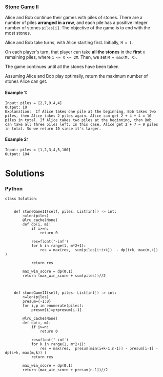 ### [Stone Game II](https://leetcode.com/problems/stone-game-ii/) <br>

Alice and Bob continue their games with piles of stones.  There are a number of piles **arranged in a row**, and each pile has a positive integer number of stones `piles[i]`.  The objective of the game is to end with the most stones. 

Alice and Bob take turns, with Alice starting first.  Initially, `M = 1`.

On each player's turn, that player can take **all the stones** in the **first** `X` remaining piles, where `1 <= X <= 2M`.  Then, we set `M = max(M, X)`.

The game continues until all the stones have been taken.

Assuming Alice and Bob play optimally, return the maximum number of stones Alice can get.



#### Example 1:

```
Input: piles = [2,7,9,4,4]
Output: 10
Explanation:  If Alice takes one pile at the beginning, Bob takes two piles, then Alice takes 2 piles again. Alice can get 2 + 4 + 4 = 10 piles in total. If Alice takes two piles at the beginning, then Bob can take all three piles left. In this case, Alice get 2 + 7 = 9 piles in total. So we return 10 since it's larger. 

```

#### Example 2:

```
Input: piles = [1,2,3,4,5,100]
Output: 104

```



# Solutions

### Python
```
class Solution:


    def stoneGameII(self, piles: List[int]) -> int:
        n=len(piles)                        
        @lru_cache(None)
        def dp(i, m):
            if i>=n:
                return 0
                
            res=float('-inf')
            for k in range(1, m*2+1):
                res = max(res,  sum(piles[i:i+k])  - dp(i+k, max(m,k)) )
                
            return res
        
        max_win_score = dp(0,1)
        return (max_win_score + sum(piles))//2



    def stoneGameII(self, piles: List[int]) -> int:
        n=len(piles)
        presum={-1:0}
        for i,p in enumerate(piles):
            presum[i]=p+presum[i-1]
                        
        @lru_cache(None)
        def dp(i, m):
            if i>=n:
                return 0
                
            res=float('-inf')
            for k in range(1, m*2+1):
                res = max(res,  presum[min(i+k-1,n-1)] - presum[i-1] - dp(i+k, max(m,k)) )
            return res
        
        max_win_score = dp(0,1)
        return (max_win_score + presum[n-1])//2

```
